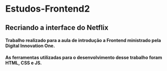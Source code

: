 # Estudos-Frontend2
## Recriando a interface do Netflix

#### Trabalho realizado para a aula de introdução a Frontend ministrado pela Digital Innovation One.
#### As ferramentas utilizadas para o desenvolvimento desse trabalho foram HTML, CSS e JS.
